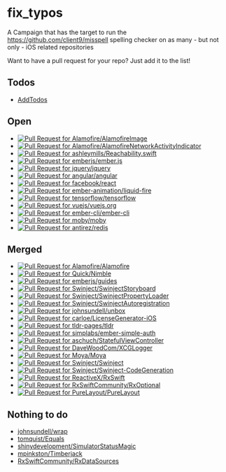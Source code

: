 


# fix_typos
A Campaign that has the target to run the https://github.com/client9/misspell spelling checker on as many - but not only - iOS related repositories

Want to have a pull request for your repo? Just add it to the list!

## Todos
* [AddTodos](https://github.com/AddTodos)


## Open
* [![Pull Request for Alamofire/AlamofireImage](https://github-shields.com/github/Alamofire/AlamofireImage/pull/259.svg)](https://github.com/Alamofire/AlamofireImage/pull/259)
* [![Pull Request for Alamofire/AlamofireNetworkActivityIndicator](https://github-shields.com/github/Alamofire/AlamofireNetworkActivityIndicator/pull/25.svg)](https://github.com/Alamofire/AlamofireNetworkActivityIndicator/pull/25)
* [![Pull Request for ashleymills/Reachability.swift](https://github-shields.com/github/ashleymills/Reachability.swift/pull/199.svg)](https://github.com/ashleymills/Reachability.swift/pull/199)
* [![Pull Request for emberjs/ember.js](https://github-shields.com/github/emberjs/ember.js/pull/15257.svg)](https://github.com/emberjs/ember.js/pull/15257)
* [![Pull Request for jquery/jquery](https://github-shields.com/github/jquery/jquery/pull/3671.svg)](https://github.com/jquery/jquery/pull/3671)
* [![Pull Request for angular/angular](https://github-shields.com/github/angular/angular/pull/16903.svg)](https://github.com/angular/angular/pull/16903)
* [![Pull Request for facebook/react](https://github-shields.com/github/facebook/react/pull/9725.svg)](https://github.com/facebook/react/pull/9725)
* [![Pull Request for ember-animation/liquid-fire](https://github-shields.com/github/ember-animation/liquid-fire/pull/575.svg)](https://github.com/ember-animation/liquid-fire/pull/575)
* [![Pull Request for tensorflow/tensorflow](https://github-shields.com/github/tensorflow/tensorflow/pull/10057.svg)](https://github.com/tensorflow/tensorflow/pull/10057)
* [![Pull Request for vuejs/vuejs.org](https://github-shields.com/github/vuejs/vuejs.org/pull/916.svg)](https://github.com/vuejs/vuejs.org/pull/916)
* [![Pull Request for ember-cli/ember-cli](https://github-shields.com/github/ember-cli/ember-cli/pull/7056.svg)](https://github.com/ember-cli/ember-cli/pull/7056)
* [![Pull Request for moby/moby](https://github-shields.com/github/moby/moby/pull/33312.svg)](https://github.com/moby/moby/pull/33312)
* [![Pull Request for antirez/redis](https://github-shields.com/github/antirez/redis/pull/4012.svg)](https://github.com/antirez/redis/pull/4012)


## Merged
* [![Pull Request for Alamofire/Alamofire](https://github-shields.com/github/Alamofire/Alamofire/pull/2104.svg)](https://github.com/Alamofire/Alamofire/pull/2104)
* [![Pull Request for Quick/Nimble](https://github-shields.com/github/Quick/Nimble/pull/426.svg)](https://github.com/Quick/Nimble/pull/426)
* [![Pull Request for emberjs/guides](https://github-shields.com/github/emberjs/guides/pull/1945.svg)](https://github.com/emberjs/guides/pull/1945)
* [![Pull Request for Swinject/SwinjectStoryboard](https://github-shields.com/github/Swinject/SwinjectStoryboard/pull/53.svg)](https://github.com/Swinject/SwinjectStoryboard/pull/53)
* [![Pull Request for Swinject/SwinjectPropertyLoader](https://github-shields.com/github/Swinject/SwinjectPropertyLoader/pull/13.svg)](https://github.com/Swinject/SwinjectPropertyLoader/pull/13)
* [![Pull Request for Swinject/SwinjectAutoregistration](https://github-shields.com/github/Swinject/SwinjectAutoregistration/pull/23.svg)](https://github.com/Swinject/SwinjectAutoregistration/pull/23)
* [![Pull Request for johnsundell/unbox](https://github-shields.com/github/johnsundell/unbox/pull/182.svg)](https://github.com/johnsundell/unbox/pull/182)
* [![Pull Request for carloe/LicenseGenerator-iOS](https://github-shields.com/github/carloe/LicenseGenerator-iOS/pull/12.svg)](https://github.com/carloe/LicenseGenerator-iOS/pull/12)
* [![Pull Request for tldr-pages/tldr](https://github-shields.com/github/tldr-pages/tldr/pull/1374.svg)](https://github.com/tldr-pages/tldr/pull/1374)
* [![Pull Request for simplabs/ember-simple-auth](https://github-shields.com/github/simplabs/ember-simple-auth/pull/1346.svg)](https://github.com/simplabs/ember-simple-auth/pull/1346)
* [![Pull Request for aschuch/StatefulViewController](https://github-shields.com/github/aschuch/StatefulViewController/pull/56.svg)](https://github.com/aschuch/StatefulViewController/pull/56)
* [![Pull Request for DaveWoodCom/XCGLogger](https://github-shields.com/github/DaveWoodCom/XCGLogger/pull/212.svg)](https://github.com/DaveWoodCom/XCGLogger/pull/212)
* [![Pull Request for Moya/Moya](https://github-shields.com/github/Moya/Moya/pull/.svg)](https://github.com/Moya/Moya/pull/)
* [![Pull Request for Swinject/Swinject](https://github-shields.com/github/Swinject/Swinject/pull/255.svg)](https://github.com/Swinject/Swinject/pull/255)
* [![Pull Request for Swinject/Swinject-CodeGeneration](https://github-shields.com/github/Swinject/Swinject-CodeGeneration/pull/.svg)](https://github.com/Swinject/Swinject-CodeGeneration/pull/)
* [![Pull Request for ReactiveX/RxSwift](https://github-shields.com/github/ReactiveX/RxSwift/pull/1265.svg)](https://github.com/ReactiveX/RxSwift/pull/1265)
* [![Pull Request for RxSwiftCommunity/RxOptional](https://github-shields.com/github/RxSwiftCommunity/RxOptional/pull/45.svg)](https://github.com/RxSwiftCommunity/RxOptional/pull/45)
* [![Pull Request for PureLayout/PureLayout](https://github-shields.com/github/PureLayout/PureLayout/pull/189.svg)](https://github.com/PureLayout/PureLayout/pull/189)


## Nothing to do
* [johnsundell/wrap](https://github.com/johnsundell/wrap)
* [tomquist/Equals](https://github.com/tomquist/Equals)
* [shinydevelopment/SimulatorStatusMagic](https://github.com/shinydevelopment/SimulatorStatusMagic)
* [mpinkston/Timberjack](https://github.com/mpinkston/Timberjack)
* [RxSwiftCommunity/RxDataSources](https://github.com/RxSwiftCommunity/RxDataSources)

